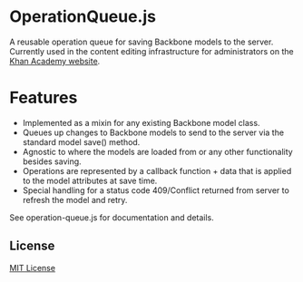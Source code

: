 OperationQueue.js
=================

A reusable operation queue for saving Backbone models to the server. Currently used in the content editing infrastructure for administrators on the [Khan Academy website](http://www.khanacademy.org).

Features
========

* Implemented as a mixin for any existing Backbone model class.
* Queues up changes to Backbone models to send to the server via the standard model save() method.
* Agnostic to where the models are loaded from or any other functionality besides saving.
* Operations are represented by a callback function + data that is applied to the model attributes at save time.
* Special handling for a status code 409/Conflict returned from server to refresh the model and retry.

See operation-queue.js for documentation and details.

## License

[MIT License](http://opensource.org/licenses/MIT)
